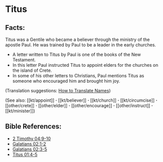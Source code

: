 # Titus #

## Facts: ##

Titus was a Gentile who became a believer through the ministry of the apostle Paul. He was trained by Paul to be a leader in the early churches.

* A letter written to Titus by Paul is one of the books of the New Testament.
* In this letter Paul instructed Titus to appoint elders for the churches on the island of Crete.
* In some of his other letters to Christians, Paul mentions Titus as someone who encouraged him and brought him joy.

(Translation suggestions: [How to Translate Names](en/ta-vol1/translate/man/translate-names))

(See also: [[kt/appoint]] **·** [[kt/believer]] **·** [[kt/church]] **·** [[kt/circumcise]] **·** [[other/crete]] **·** [[other/elder]] **·** [[other/encourage]] **·** [[other/instruct]] **·** [[kt/minister]])

## Bible References: ##

* [2 Timothy 04:9-10](en/tn/2ti/help/04/09)
* [Galatians 02:1-2](en/tn/gal/help/02/01)
* [Galatians 02:3-5](en/tn/gal/help/02/03)
* [Titus 01:4-5](en/tn/tit/help/01/04)